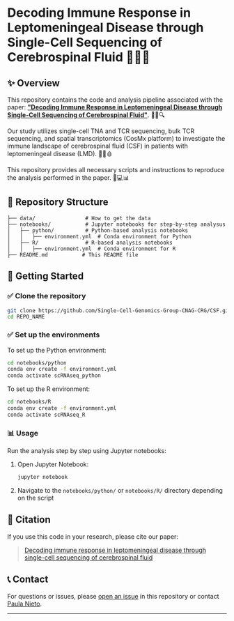 # Decoding Immune Response in Leptomeningeal Disease through Single-Cell Sequencing of Cerebrospinal Fluid 🔬🧬🧠

## ✨ Overview 

This repository contains the code and analysis pipeline associated with the paper: [**"Decoding Immune Response in Leptomeningeal Disease through Single-Cell Sequencing of Cerebrospinal Fluid"**](https://www.biorxiv.org/content/10.1101/2025.01.27.634744v1). 📑🧐🔍

Our study utilizes single-cell TNA and TCR sequencing, bulk TCR sequencing, and spatial transcriptomics (CosMx platform) to investigate the immune landscape of cerebrospinal fluid (CSF) in patients with leptomeningeal disease (LMD). 🧪🧫🩸 

This repository provides all necessary scripts and instructions to reproduce the analysis performed in the paper. 📝💻📊

## 📂 Repository Structure

```
├── data/                # How to get the data
├── notebooks/           # Jupyter notebooks for step-by-step analysus
│   ├── python/          # Python-based analysis notebooks
│   │   ├── environment.yml  # Conda environment for Python
│   ├── R/               # R-based analysis notebooks
│   │   ├── environment.yml  # Conda environment for R
├── README.md           # This README file
```

## 🚀 Getting Started

### ✅ Clone the repository

```bash
git clone https://github.com/Single-Cell-Genomics-Group-CNAG-CRG/CSF.git
cd REPO_NAME
```

### ✅  Set up the environments

To set up the Python environment:
```bash
cd notebooks/python
conda env create -f environment.yml
conda activate scRNAseq_python
```

To set up the R environment:
```bash
cd notebooks/R
conda env create -f environment.yml
conda activate scRNAseq_R
```

### 📊 Usage

Run the analysis step by step using Jupyter notebooks:

1. Open Jupyter Notebook:
   ```bash
   jupyter notebook
   ```
2. Navigate to the `notebooks/python/` or `notebooks/R/` directory depending on the script

## 📝 Citation

If you use this code in your research, please cite our paper:

> [Decoding immune response in leptomeningeal disease through single-cell sequencing of cerebrospinal fluid](https://www.biorxiv.org/content/10.1101/2025.01.27.634744v1)

## 📞 Contact

For questions or issues, please [open an issue](https://github.com/Single-Cell-Genomics-Group-CNAG-CRG/CSF/issues/new/choose) in this repository or contact [Paula Nieto](mailto:paula.nieto@cnag.eu). 

---
